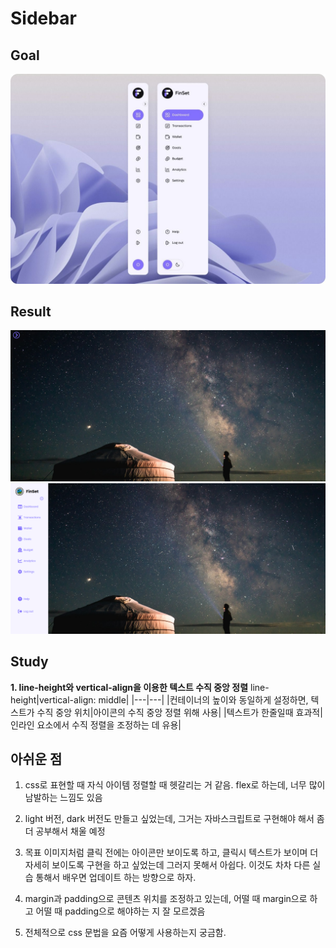 # Sidebar

## Goal

<img src="img/goal.jpg">

## Result

<img src="img/result1.png">
<img src="img/result2.png">

## Study

**1. line-height와 vertical-align을 이용한 텍스트 수직 중앙 정렬**
line-height|vertical-align: middle|
|---|---|
|컨테이너의 높이와 동일하게 설정하면, 텍스트가 수직 중앙 위치|아이콘의 수직 중앙 정렬 위해 사용|
|텍스트가 한줄일때 효과적|인라인 요소에서 수직 정렬을 조정하는 데 유용|

## 아쉬운 점

1. css로 표현할 때 자식 아이템 정렬할 때 헷갈리는 거 같음. flex로 하는데, 너무 많이 남발하는 느낌도 있음

2. light 버전, dark 버전도 만들고 싶었는데, 그거는 자바스크립트로 구현해야 해서 좀 더 공부해서 채울 예정

3. 목표 이미지처럼 클릭 전에는 아이콘만 보이도록 하고, 클릭시 텍스트가 보이며 더 자세히 보이도록 구현을 하고 싶었는데 그러지 못해서 아쉽다. 이것도 차차 다른 실습 통해서 배우면 업데이트 하는 방향으로 하자.

4. margin과 padding으로 콘텐츠 위치를 조정하고 있는데, 어떨 때 margin으로 하고 어떨 때 padding으로 해야하는 지 잘 모르겠음

5. 전체적으로 css 문법을 요즘 어떻게 사용하는지 궁금함.
